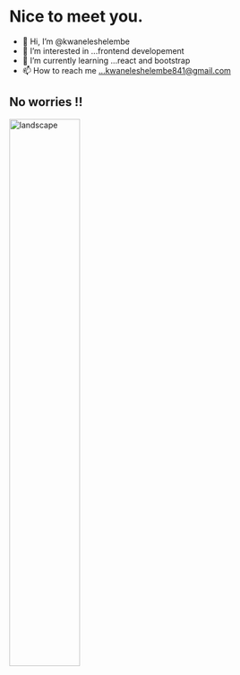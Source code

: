 # Nice to meet you.

- 👋 Hi, I’m @kwaneleshelembe
- 👀 I’m interested in ...frontend developement
- 🌱 I’m currently learning ...react and bootstrap
- 📫 How to reach me ...kwaneleshelembe841@gmail.com

## No worries !!

<img style="width:50%;margin:0 auto;" alt="landscape" src="https://th.bing.com/th/id/OIP.nttibPlqGgusQUjMsSR_ewHaFj?w=242&h=182&c=7&r=0&o=5&pid=1.7"/>

<!---
kwaneleshelembe/kwaneleshelembe is a ✨ special ✨ repository because its `README.md` (this file) appears on your GitHub profile.
You can click the Preview link to take a look at your changes.
--->
